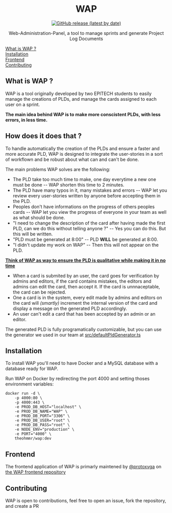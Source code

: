 <div align="center">
    <h1>WAP</h1>
    <a href="https://github.com/theohemmer/wap/releases" target="_blank" title="GitHub release (latest by date)">
    <img src="https://img.shields.io/github/v/release/theohemmer/wap" alt="GitHub release (latest by date)"/>
    </a>
    <p>Web-Administration-Panel, a tool to manage sprints and generate Project Log Documents</p>
</div>

<a href="#what-is-wap">What is WAP ?</a><br>
<a href="#installation">Installation</a><br>
<a href="#frontend">Frontend</a><br>
<a href="#contributing">Contributing</a>

## What is WAP ?

WAP is a tool originally developed by two EPITECH students to easily manage the creations of PLDs, and manage the cards assigned to each user on a sprint.

<b>The main idea behind WAP is to make more conscistent PLDs, with less errors, in less time.</b>

## How does it does that ?

To handle automatically the creation of the PLDs and ensure a faster and more accurate PLD, WAP is designed to integrate the user-stories in a sort of workflown and be robust about what can and can't be done.

The main problems WAP solves are the following:
- The PLD take too much time to make, one day everytime a new one must be done -- WAP shorten this time to 2 minutes.
- The PLD have many typos in it, many mistakes and errors -- WAP let you review every user-stories written by anyone before accepting them in the PLD.
- Peoples don't have informations on the progress of others peoples cards -- WAP let you view the progress of everyone in your team as well as what should be done.
- "I need to change the description of the card after having made the first PLD, can we do this without telling anyone ?" -- Yes you can do this. But this will be written.
- "PLD must be generated at 8:00" -- PLD <b>WILL</b> be generated at 8:00.
- "I didn't update my work on WAP" -- Then this will not appear on the PLD.

<b><u>Think of WAP as way to ensure the PLD is qualitative while making it in no time</u></b>

- When a card is submited by an user, the card goes for verification by admins and editors, if the card contains mistakes, the editors and admins can edit the card, then accept it. If the card is unnnaceptable, the card can be rejected.
- One a card is in the system, every edit made by admins and editors on the card will <i>(smartly)</i> increment the internal version of the card and display a message on the generated PLD accordingly.
- An user can't edit a card that has been accepted by an admin or an editor.

The generated PLD is fully programatically customizable, but you can use the generator we used in our team at <a href="src/defaultPldGenerator.ts">src/defaultPldGenerator.ts</a>

## Installation

To install WAP you'll need to have Docker and a MySQL database with a database ready for WAP.

Run WAP on Docker by redirecting the port 4000 and setting thoses environment variables:

```
docker run -d \
    -p 4000:80 \
    -p 4000:443 \
    -e PROD_DB_HOST="localhost" \
    -e PROD_DB_NAME="WAP" \
    -e PROD_DB_PORT="3306" \
    -e PROD_DB_USER="root" \
    -e PROD_DB_PASS="root" \
    -e NODE_ENV="production" \
    -e PORT="4000" \
    theohmmr/wap:dev
```

## Frontend

The frontend application of WAP is primarly maintened by <a href="https://github.com/protoxvga">@protoxvga</a> on <a href="https://github.com/protoxvga/wap_ui">the WAP frontend repository</a>

## Contributing

WAP is open to contributions, feel free to open an issue, fork the repository, and create a PR